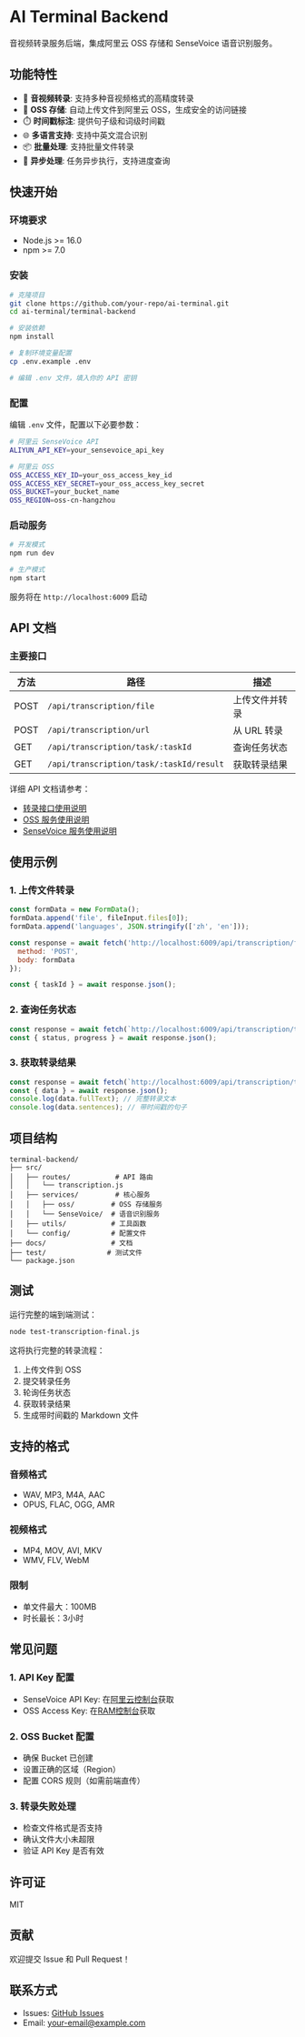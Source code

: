 # AI Terminal Backend

音视频转录服务后端，集成阿里云 OSS 存储和 SenseVoice 语音识别服务。

## 功能特性

- 🎯 **音视频转录**: 支持多种音视频格式的高精度转录
- 💾 **OSS 存储**: 自动上传文件到阿里云 OSS，生成安全的访问链接
- ⏱️ **时间戳标注**: 提供句子级和词级时间戳
- 🌐 **多语言支持**: 支持中英文混合识别
- 📦 **批量处理**: 支持批量文件转录
- 🔄 **异步处理**: 任务异步执行，支持进度查询

## 快速开始

### 环境要求

- Node.js >= 16.0
- npm >= 7.0

### 安装

```bash
# 克隆项目
git clone https://github.com/your-repo/ai-terminal.git
cd ai-terminal/terminal-backend

# 安装依赖
npm install

# 复制环境变量配置
cp .env.example .env

# 编辑 .env 文件，填入你的 API 密钥
```

### 配置

编辑 `.env` 文件，配置以下必要参数：

```bash
# 阿里云 SenseVoice API
ALIYUN_API_KEY=your_sensevoice_api_key

# 阿里云 OSS
OSS_ACCESS_KEY_ID=your_oss_access_key_id
OSS_ACCESS_KEY_SECRET=your_oss_access_key_secret
OSS_BUCKET=your_bucket_name
OSS_REGION=oss-cn-hangzhou
```

### 启动服务

```bash
# 开发模式
npm run dev

# 生产模式
npm start
```

服务将在 `http://localhost:6009` 启动

## API 文档

### 主要接口

| 方法 | 路径 | 描述 |
|------|------|------|
| POST | `/api/transcription/file` | 上传文件并转录 |
| POST | `/api/transcription/url` | 从 URL 转录 |
| GET | `/api/transcription/task/:taskId` | 查询任务状态 |
| GET | `/api/transcription/task/:taskId/result` | 获取转录结果 |

详细 API 文档请参考：
- [转录接口使用说明](./docs/transcription-api-guide.md)
- [OSS 服务使用说明](./docs/oss-service-guide.md)
- [SenseVoice 服务使用说明](./docs/sensevoice-service-guide.md)

## 使用示例

### 1. 上传文件转录

```javascript
const formData = new FormData();
formData.append('file', fileInput.files[0]);
formData.append('languages', JSON.stringify(['zh', 'en']));

const response = await fetch('http://localhost:6009/api/transcription/file', {
  method: 'POST',
  body: formData
});

const { taskId } = await response.json();
```

### 2. 查询任务状态

```javascript
const response = await fetch(`http://localhost:6009/api/transcription/task/${taskId}`);
const { status, progress } = await response.json();
```

### 3. 获取转录结果

```javascript
const response = await fetch(`http://localhost:6009/api/transcription/task/${taskId}/result`);
const { data } = await response.json();
console.log(data.fullText); // 完整转录文本
console.log(data.sentences); // 带时间戳的句子
```

## 项目结构

```
terminal-backend/
├── src/
│   ├── routes/           # API 路由
│   │   └── transcription.js
│   ├── services/         # 核心服务
│   │   ├── oss/         # OSS 存储服务
│   │   └── SenseVoice/  # 语音识别服务
│   ├── utils/           # 工具函数
│   └── config/          # 配置文件
├── docs/                # 文档
├── test/               # 测试文件
└── package.json
```

## 测试

运行完整的端到端测试：

```bash
node test-transcription-final.js
```

这将执行完整的转录流程：
1. 上传文件到 OSS
2. 提交转录任务
3. 轮询任务状态
4. 获取转录结果
5. 生成带时间戳的 Markdown 文件

## 支持的格式

### 音频格式
- WAV, MP3, M4A, AAC
- OPUS, FLAC, OGG, AMR

### 视频格式
- MP4, MOV, AVI, MKV
- WMV, FLV, WebM

### 限制
- 单文件最大：100MB
- 时长最长：3小时

## 常见问题

### 1. API Key 配置
- SenseVoice API Key: 在[阿里云控制台](https://dashscope.console.aliyun.com/apiKey)获取
- OSS Access Key: 在[RAM控制台](https://ram.console.aliyun.com/manage/ak)获取

### 2. OSS Bucket 配置
- 确保 Bucket 已创建
- 设置正确的区域（Region）
- 配置 CORS 规则（如需前端直传）

### 3. 转录失败处理
- 检查文件格式是否支持
- 确认文件大小未超限
- 验证 API Key 是否有效

## 许可证

MIT

## 贡献

欢迎提交 Issue 和 Pull Request！

## 联系方式

- Issues: [GitHub Issues](https://github.com/your-repo/ai-terminal/issues)
- Email: your-email@example.com